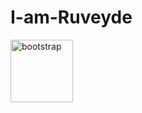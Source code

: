 # I-am-Ruveyde
<img src="https://encrypted-tbn0.gstatic.com/images?q=tbn:ANd9GcQ3O0GsRsKk0Z-gm3wyp_i3pPB1cvzuvUf44Q&usqp=CAU" alt="bootstrap" width="100" height="100"/> 
